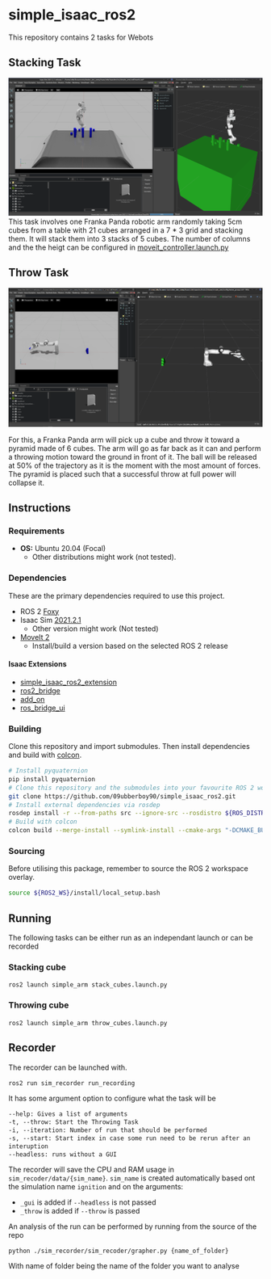 # simple_isaac_ros2
This repository contains 2 tasks for Webots  

## Stacking Task
![Stacking Cube task](https://github.com/09ubberboy90/simple_isaac_ros2/blob/2231dbc3468ed3b08986e21456b8aa74be54c954/imgs/Isaac_place.png "Stacking Cube task")
This task involves one Franka Panda robotic arm randomly taking 5cm cubes from a table with 21 cubes arranged in a 7 * 3 grid and stacking them. It will stack them into 3 stacks of 5 cubes. The number of columns and the the heigt can be configured in [moveit_controller.launch.py](https://github.com/09ubberboy90/simple_isaac_ros2/blob/2231dbc3468ed3b08986e21456b8aa74be54c954/simple_arm/launch/moveit_controller.launch.py#L63)

## Throw Task
![Throw Task](https://github.com/09ubberboy90/simple_isaac_ros2/blob/2231dbc3468ed3b08986e21456b8aa74be54c954/imgs/Isaac_throw.png "Throw Task ")

For this, a Franka Panda arm will pick up a cube and throw it toward a pyramid made of 6 cubes. The arm will go as far back as it can and perform a throwing motion toward the ground in front of it. The ball will be released at 50% of the trajectory as it is the moment with the most amount of forces. The pyramid is placed such that a successful throw at full power will collapse it.

## Instructions

### Requirements

- **OS:** Ubuntu 20.04 (Focal)
  - Other distributions might work (not tested).

### Dependencies

These are the primary dependencies required to use this project.

- ROS 2 [Foxy](https://docs.ros.org/en/foxy/Installation.html)
- Isaac Sim [2021.2.1](https://developer.nvidia.com/isaac-sim/)
  - Other version might work (Not tested)
- [MoveIt 2](https://moveit.ros.org/install-moveit2/binary)
  - Install/build a version based on the selected ROS 2 release

#### Isaac Extensions

- [simple_isaac_ros2_extension](https://github.com/09ubberboy90/simple_isaac_ros2_extension)
- [ros2_bridge](https://github.com/Toni-SM/omni.add_on.ros2_bridge)
- [add_on](https://github.com/Toni-SM/omni.usd.schema.add_on)
- [ros_bridge_ui](https://github.com/Toni-SM/omni.add_on.ros_bridge_ui)

### Building

Clone this repository and import submodules. Then install dependencies and build with [colcon](https://colcon.readthedocs.io).

```bash
# Install pyquaternion
pip install pyquaternion
# Clone this repository and the submodules into your favourite ROS 2 workspace
git clone https://github.com/09ubberboy90/simple_isaac_ros2.git
# Install external dependencies via rosdep
rosdep install -r --from-paths src --ignore-src --rosdistro ${ROS_DISTRO}
# Build with colcon
colcon build --merge-install --symlink-install --cmake-args "-DCMAKE_BUILD_TYPE=Release"
```

### Sourcing

Before utilising this package, remember to source the ROS 2 workspace overlay.

```bash
source ${ROS2_WS}/install/local_setup.bash
```

## Running
The following tasks can be either run as an independant launch or can be recorded

### Stacking cube

```
ros2 launch simple_arm stack_cubes.launch.py
```
### Throwing cube

```
ros2 launch simple_arm throw_cubes.launch.py
```
## Recorder
The recorder can be launched with. 
```
ros2 run sim_recorder run_recording 
```
It has some argument option to configure what the task will be
```
--help: Gives a list of arguments
-t, --throw: Start the Throwing Task
-i, --iteration: Number of run that should be performed
-s, --start: Start index in case some run need to be rerun after an interuption
--headless: runs without a GUI
```

The recorder will save the CPU and RAM usage in `sim_recoder/data/{sim_name}`.
`sim_name` is created automatically based ont the simulation name `ignition` and on the arguments:
- `_gui` is added if `--headless` is not passed
- `_throw` is added if `--throw` is passed

An analysis of the run can be performed by running from the source of the repo
```
python ./sim_recorder/sim_recoder/grapher.py {name_of_folder}
```
With name of folder being the name of the folder you want to analyse
